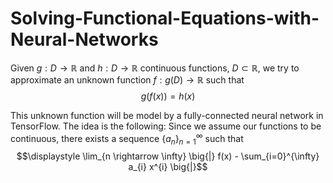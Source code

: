 # Solving-Functional-Equations-with-Neural-Networks

Given $g: D \rightarrow \mathbb{R}$ and $h: D \rightarrow \mathbb{R}$ continuous functions, $D \subset \mathbb{R}$, we try to approximate an  unknown function $f: g(D) \rightarrow \mathbb{R}$ such that $$g(f(x)) = h(x)$$

This unknown function will be model by a fully-connected neural network in TensorFlow. The idea is the following: Since we assume our functions to be continuous, there exists a sequence $\{a_{n}\}_{n=1}^{\infty}$ such that $$\displaystyle \lim_{n \rightarrow \infty} \big{|} f(x)  - \sum_{i=0}^{\infty} a_{i} x^{i} \big{|}$$
